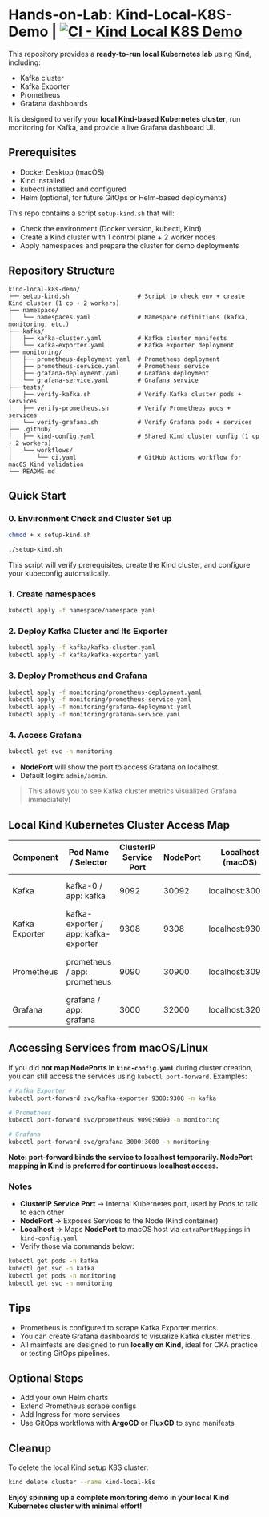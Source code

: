 # Hands-on-Lab: Kind-Local-K8S-Demo | [![CI - Kind Local K8S Demo](https://github.com/Rurutia1027/Hands-on-Lab.Kind-Local-K8S-Demo/actions/workflows/ci-pipeline.yaml/badge.svg)](https://github.com/Rurutia1027/Hands-on-Lab.Kind-Local-K8S-Demo/actions/workflows/ci-pipeline.yaml)

This repository provides a **ready-to-run local Kubernetes lab** using Kind, including: 
- Kafka cluster 
- Kafka Exporter 
- Prometheus 
- Grafana dashboards

It is designed to verify your **local Kind-based Kubernetes cluster**, run monitoring for Kafka, and provide a live Grafana dashboard UI. 

## Prerequisites 

- Docker Desktop (macOS)
- Kind installed 
- kubectl installed and configured 
- Helm (optional, for future GitOps or Helm-based deployments)

This repo contains a script `setup-kind.sh` that will: 
- Check the environment (Docker version, kubectl, Kind)
- Create a Kind cluster with 1 control plane + 2 worker nodes
- Apply namespaces and prepare the cluster for demo deployments


## Repository Structure 

```
kind-local-k8s-demo/
├── setup-kind.sh                   # Script to check env + create Kind cluster (1 cp + 2 workers)
├── namespace/
│   └── namespaces.yaml             # Namespace definitions (kafka, monitoring, etc.)
├── kafka/
│   ├── kafka-cluster.yaml          # Kafka cluster manifests
│   └── kafka-exporter.yaml         # Kafka exporter deployment
├── monitoring/
│   ├── prometheus-deployment.yaml  # Prometheus deployment
│   ├── prometheus-service.yaml     # Prometheus service
│   ├── grafana-deployment.yaml     # Grafana deployment
│   └── grafana-service.yaml        # Grafana service
├── tests/
│   ├── verify-kafka.sh             # Verify Kafka cluster pods + services
│   ├── verify-prometheus.sh        # Verify Prometheus pods + services
│   └── verify-grafana.sh           # Verify Grafana pods + services
├── .github/
│   ├── kind-config.yaml            # Shared Kind cluster config (1 cp + 2 workers)
│   └── workflows/
│       └── ci.yaml                 # GitHub Actions workflow for macOS Kind validation
└── README.md
```

## Quick Start 

### 0. Environment Check and Cluster Set up
```bash
chmod + x setup-kind.sh 

./setup-kind.sh 
```

This script will verify prerequisites, create the Kind cluster, and configure your kubeconfig automatically.

### 1. Create namespaces 
```bash 
kubectl apply -f namespace/namespace.yaml
```

### 2. Deploy Kafka Cluster and Its Exporter 
```bash 
kubectl apply -f kafka/kafka-cluster.yaml
kubectl apply -f kafka/kafka-exporter.yaml 
```

### 3. Deploy Prometheus and Grafana

```bash 
kubectl apply -f monitoring/prometheus-deployment.yaml 
kubectl apply -f monitoring/prometheus-service.yaml 
kubectl apply -f monitoring/grafana-deployment.yaml
kubectl apply -f monitoring/grafana-service.yaml 
```

### 4. Access Grafana 
```bash 
kubectl get svc -n monitoring 
```

- **NodePort** will show the port to access Grafana on localhost.
- Default login: `admin/admin`.

> This allows you to see Kafka cluster metrics visualized Grafana immediately! 

## Local Kind Kubernetes Cluster Access Map

| Component       | Pod Name / Selector      | ClusterIP Service Port | NodePort | Localhost (macOS) | Notes                                |
|-----------------|------------------------|----------------------|----------|-----------------|--------------------------------------|
| Kafka           | kafka-0 / app: kafka    | 9092                 | 30092    | localhost:30092 | Single-node Kafka KRaft mode         |
| Kafka Exporter  | kafka-exporter / app: kafka-exporter | 9308  | 9308     | localhost:9308  | Exposes Kafka metrics for Prometheus |
| Prometheus      | prometheus / app: prometheus | 9090            | 30900    | localhost:30900 | Prometheus web UI + metrics scrape   |
| Grafana         | grafana / app: grafana  | 3000                 | 32000    | localhost:32000 | Grafana web UI                        |

## Accessing Services from macOS/Linux 

If you did **not map NodePorts in `kind-config.yaml`** during cluster creation, you can still access the services using `kubectl port-forward`. Examples: 

```bash 
# Kafka Exporter
kubectl port-forward svc/kafka-exporter 9308:9308 -n kafka

# Prometheus
kubectl port-forward svc/prometheus 9090:9090 -n monitoring

# Grafana
kubectl port-forward svc/grafana 3000:3000 -n monitoring
```

**Note: port-forward binds the service to localhost temporarily. NodePort mapping in Kind is preferred for continuous localhost access.**


### Notes
- **ClusterIP Service Port** -> Internal Kubernetes port, used by Pods to talk to each other
- **NodePort** -> Exposes Services to the Node (Kind container)
- **Localhost** -> Maps **NodePort** to macOS host via `extraPortMappings` in `kind-config.yaml`
- Verify those via commands below: 
```bash 
kubectl get pods -n kafka
kubectl get svc -n kafka
kubectl get pods -n monitoring
kubectl get svc -n monitoring
```

## Tips 
- Prometheus is configured to scrape Kafka Exporter metrics.
- You can create Grafana dashboards to visualize Kafka cluster metrics.
- All mainfests are designed to run **locally on Kind**, ideal for CKA practice or testing GitOps pipelines. 

## Optional Steps 
- Add your own Helm charts
- Extend Prometheus scrape configs 
- Add Ingress for more services 
- Use GitOps workflows with **ArgoCD** or **FluxCD** to sync manifests 


## Cleanup 
To delete the local Kind setup K8S cluster:

```bash 
kind delete cluster --name kind-local-k8s
```

**Enjoy spinning up a complete monitoring demo in your local Kind Kubernetes cluster with minimal effort!**
